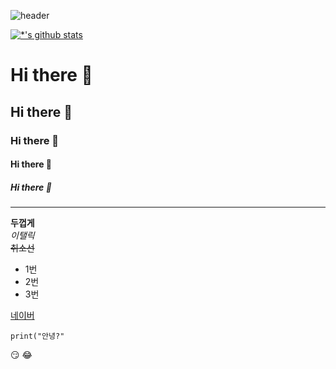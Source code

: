 ![header](https://capsule-render.vercel.app/api?type=wave&color=auto&height=300&section=header&text=깃허브%20특강&fontSize=90)

[![*'s github stats](https://github-readme-stats.vercel.app/api?username=picket115)](https://github.com/picket115)



# Hi there 👋
## Hi there 👋
### Hi there 👋
#### Hi there 👋
##### Hi there 👋
---
**두껍게** <br>
*이탤릭* <br>
~~취소선~~ <br>
* 1번
* 2번
* 3번

[네이버](http://www.naver.com)
```
print("안녕?"
```
:smirk:
:joy:

